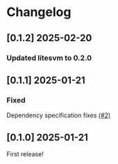 # Changelog
## [0.1.2] 2025-02-20

### Updated litesvm to 0.2.0

## [0.1.1] 2025-01-21

### Fixed

Dependency specification fixes [(#2)](https://github.com/LiteSVM/anchor-litesvm/pull/2)

## [0.1.0] 2025-01-21

First release!
